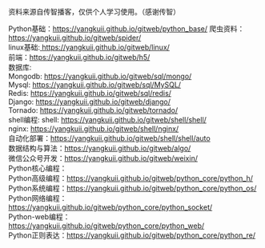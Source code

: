 资料来源自传智播客，仅供个人学习使用。（感谢传智）

Python基础：<a href="https://yangkuii.github.io/gitweb/python_base/">https://yangkuii.github.io/gitweb/python_base/</a>
爬虫资料：<a href="https://yangkuii.github.io/gitweb/spider/">https://yangkuii.github.io/gitweb/spider/</a></br>
linux基础:<a href=""> https://yangkuii.github.io/gitweb/linux/</a></br>
前端：<a href="">https://yangkuii.github.io/gitweb/h5/</a></br>
数据库: </br>
	Mongodb: <a href="https://yangkuii.github.io/gitweb/sql/mongo/">https://yangkuii.github.io/gitweb/sql/mongo/</a></br>
	Mysql: <a href="https://yangkuii.github.io/gitweb/sql/MySQL/">https://yangkuii.github.io/gitweb/sql/MySQL/</a></br>
	Redis: <a href="https://yangkuii.github.io/gitweb/sql/redis/">https://yangkuii.github.io/gitweb/sql/redis/</a></br>
Django: <a href="https://yangkuii.github.io/gitweb/django/">https://yangkuii.github.io/gitweb/django/</a></br>
Tornado: <a href="https://yangkuii.github.io/gitweb/tornado/">https://yangkuii.github.io/gitweb/tornado/</a></br>
shell编程: 
	shell: <a href="https://yangkuii.github.io/gitweb/shell/shell/">https://yangkuii.github.io/gitweb/shell/shell/</a></br>
	nginx: <a href="https://yangkuii.github.io/gitweb/shell/nginx/">https://yangkuii.github.io/gitweb/shell/nginx/</a></br>
	自动化部署：<a href="https://yangkuii.github.io/gitweb/shell/shell/auto">https://yangkuii.github.io/gitweb/shell/shell/auto</a></br>
数据结构与算法：<a href="https://yangkuii.github.io/gitweb/algo/">https://yangkuii.github.io/gitweb/algo/</a></br>
微信公众号开发：<a href="https://yangkuii.github.io/gitweb/weixin/">https://yangkuii.github.io/gitweb/weixin/</a></br>
Python核心编程：</br>
	Python高级编程：<a href="https://yangkuii.github.io/gitweb/python_core/python_h/">https://yangkuii.github.io/gitweb/python_core/python_h/</a></br>
	Python系统编程：<a href="https://yangkuii.github.io/gitweb/python_core/python_os/">https://yangkuii.github.io/gitweb/python_core/python_os/</a></br>
	Python网络编程：<a href="https://yangkuii.github.io/gitweb/python_core/python_socket/">https://yangkuii.github.io/gitweb/python_core/python_socket/</a></br>
	Python-web编程：<a href="https://yangkuii.github.io/gitweb/python_core/python_web/">https://yangkuii.github.io/gitweb/python_core/python_web/</a></br>
	Python正则表达：<a href="https://yangkuii.github.io/gitweb/python_core/python_re/">https://yangkuii.github.io/gitweb/python_core/python_re/</a></br>